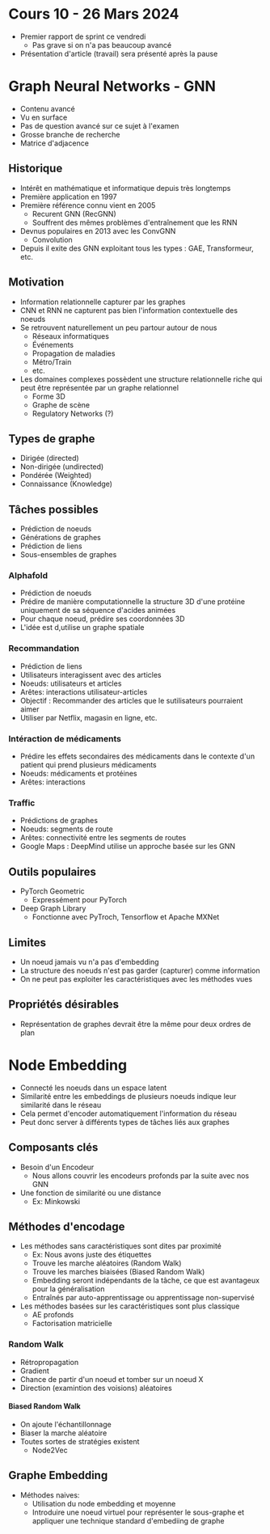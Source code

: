 # Cours 10 - 26 Mars 2024
- Premier rapport de sprint ce vendredi
  - Pas grave si on n'a pas beaucoup avancé
- Présentation d'article (travail) sera présenté après la pause 

# Graph Neural Networks - GNN
- Contenu avancé
- Vu en surface
- Pas de question avancé sur ce sujet à l'examen
- Grosse branche de recherche
- Matrice d'adjacence

## Historique
- Intérêt en mathématique et informatique depuis très longtemps
- Première application en 1997
- Première référence connu vient en 2005
  - Recurent GNN (RecGNN)
  - Souffrent des mêmes problèmes d'entraînement que les RNN
- Devnus populaires en 2013 avec les ConvGNN
  - Convolution
- Depuis il exite des GNN exploitant tous les types : GAE, Transformeur, etc.

## Motivation
- Information relationnelle capturer par les graphes
- CNN et RNN ne capturent pas bien l'information contextuelle des noeuds
- Se retrouvent naturellement un peu partour autour de nous
  - Réseaux informatiques
  - Événements
  - Propagation de maladies
  - Métro/Train
  - etc.
- Les domaines complexes possèdent une structure relationnelle riche qui peut être représentée par un graphe relationnel
  - Forme 3D
  - Graphe de scène
  - Regulatory Networks (?)

## Types de graphe
- Dirigée (directed)
- Non-dirigée (undirected)
- Pondérée (Weighted)
- Connaissance (Knowledge)

## Tâches possibles
- Prédiction de noeuds
- Générations de graphes
- Prédiction de liens
- Sous-ensembles de graphes

### Alphafold
- Prédiction de noeuds
- Prédire de manière computationnelle la structure 3D d'une protéine uniquement de sa séquence d'acides animées
- Pour chaque noeud, prédire ses coordonnées 3D
- L'idée est d,utilise un graphe spatiale

### Recommandation
- Prédiction de liens
- Utilisateurs interagissent avec des articles
- Noeuds: utilisateurs et articles
- Arêtes: interactions utilisateur-articles
- Objectif : Recommander des articles que le sutilisateurs pourraient aimer
- Utiliser par Netflix, magasin en ligne, etc.

### Intéraction de médicaments
- Prédire les effets secondaires des médicaments dans le contexte d'un patient qui prend plusieurs médicaments
- Noeuds: médicaments et protéines
- Arêtes: interactions

### Traffic
- Prédictions de graphes
- Noeuds: segments de route
- Arêtes: connectivité entre les segments de routes
- Google Maps : DeepMind utilise un approche basée sur les GNN

## Outils populaires
- PyTorch Geometric
  - Expressément pour PyTorch   
- Deep Graph Library
  - Fonctionne avec PyTroch, Tensorflow et Apache MXNet
 
## Limites
- Un noeud jamais vu n'a pas d'embedding
- La structure des noeuds n'est pas garder (capturer) comme information
- On ne peut pas exploiter les caractéristiques avec les méthodes vues

## Propriétés désirables
- Représentation de graphes devrait être la même pour deux ordres de plan

# Node Embedding
- Connecté les noeuds dans un espace latent
- Similarité entre les embeddings de plusieurs noeuds indique leur similarité dans le réseau
- Cela permet d'encoder automatiquement l'information du réseau
- Peut donc server à différents types de tâches liés aux graphes

## Composants clés
- Besoin d'un Encodeur
  - Nous allons couvrir les encodeurs profonds par la suite avec nos GNN   
- Une fonction de similarité ou une distance
  - Ex: Minkowski

## Méthodes d'encodage
- Les méthodes sans caractéristiques sont dites par proximité
  - Ex: Nous avons juste des étiquettes
  - Trouve les marche aléatoires (Random Walk)
  - Trouve les marches biaisées (Biased Random Walk)
  - Embedding seront indépendants de la tâche, ce que est avantageux pour la généralisation
  - Entraînés par auto-apprentissage ou apprentissage non-supervisé
- Les méthodes basées sur les caractéristiques sont plus classique
  - AE profonds
  - Factorisation matricielle

### Random Walk
- Rétropropagation
- Gradient
- Chance de partir d'un noeud et tomber sur un noeud X
- Direction (examintion des voisions) aléatoires

#### Biased Random Walk
- On ajoute l'échantillonnage
- Biaser la marche aléatoire
- Toutes sortes de stratégies existent
  - Node2Vec

## Graphe Embedding
- Méthodes naives:
  - Utilisation du node embedding et moyenne
  - Introduire une noeud virtuel pour représenter le sous-graphe et appliquer une technique standard d'embediing de graphe
